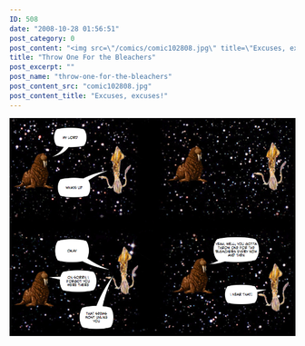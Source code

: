 ```yaml
---
ID: 508
date: "2008-10-28 01:56:51"
post_category: 0
post_content: "<img src=\"/comics/comic102808.jpg\" title=\"Excuses, excuses!\" />"
title: "Throw One For the Bleachers"
post_excerpt: ""
post_name: "throw-one-for-the-bleachers"
post_content_src: "comic102808.jpg"
post_content_title: "Excuses, excuses!"
---
```



[![Excuses, excuses!](/comics-hi-res/comic102808.jpg)](/comics-hi-res/comic102808.jpg "Excuses, excuses!")
